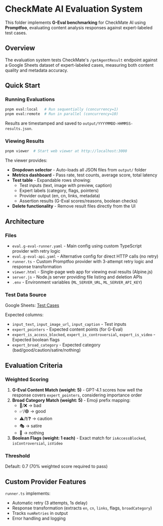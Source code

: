 # CheckMate AI Evaluation System

This folder implements **G-Eval benchmarking** for CheckMate AI using **Promptfoo**, evaluating content analysis responses against expert-labeled test cases.

## Overview

The evaluation system tests CheckMate's `/getAgentResult` endpoint against a Google Sheets dataset of expert-labeled cases, measuring both content quality and metadata accuracy.

## Quick Start

### Running Evaluations

```bash
pnpm eval:local   # Run sequentially (concurrency=1)
pnpm eval:remote  # Run in parallel (concurrency=10)
```

Results are timestamped and saved to `output/YYYYMMDD-HHMMSS-results.json`.

### Viewing Results

```bash
pnpm viewer  # Start web viewer at http://localhost:3000
```

The viewer provides:
- **Dropdown selector** - Auto-loads all JSON files from `output/` folder
- **Metrics dashboard** - Pass rate, test counts, average score, total latency
- **Test table** - Expandable rows showing:
  - Test inputs (text, image with preview, caption)
  - Expert labels (category, flags, pointers)
  - Provider output (en, cn, links, metadata)
  - Assertion results (G-Eval scores/reasons, boolean checks)
- **Delete functionality** - Remove result files directly from the UI

## Architecture

### Files
- `eval.g-eval-runner.yaml` - Main config using custom TypeScript provider with retry logic
- `eval.g-eval-api.yaml` - Alternative config for direct HTTP calls (no retry)
- `runner.ts` - Custom Promptfoo provider with 3-attempt retry logic and response transformation
- `viewer.html` - Single-page web app for viewing eval results (Alpine.js)
- `server.js` - Node.js server providing file listing and deletion APIs
- `.env` - Environment variables (`ML_SERVER_URL`, `ML_SERVER_API_KEY`)

### Test Data Source
Google Sheets: [Test Cases](https://docs.google.com/spreadsheets/d/1JnU9_GmWkww5LZqgUBQVh8ijkrLxhocz6FYef120tIU/edit)

Expected columns:
- `input_text`, `input_image_url`, `input_caption` - Test inputs
- `expert_pointers` - Expected content points (for G-Eval)
- `expert_is_access_blocked`, `expert_is_controversial`, `expert_is_video` - Expected boolean flags
- `expert_broad_category` - Expected category (bad/good/caution/satire/nothing)

## Evaluation Criteria

### Weighted Scoring
1. **G-Eval Content Match (weight: 5)** - GPT-4.1 scores how well the response covers `expert_pointers`, considering importance order
2. **Broad Category Match (weight: 5)** - Emoji prefix mapping:
   - 🚨/❌ → bad
   - ✅/🟢 → good
   - ⚠️/❗/❓ → caution
   - 🎭 → satire
   - 📝 → nothing
3. **Boolean Flags (weight: 1 each)** - Exact match for `isAccessBlocked`, `isControversial`, `isVideo`

### Threshold
Default: 0.7 (70% weighted score required to pass)

## Custom Provider Features

`runner.ts` implements:
- Automatic retry (3 attempts, 1s delay)
- Response transformation (extracts `en`, `cn`, `links`, flags, `broadCategory`)
- Tracks `numRetries` in output
- Error handling and logging
